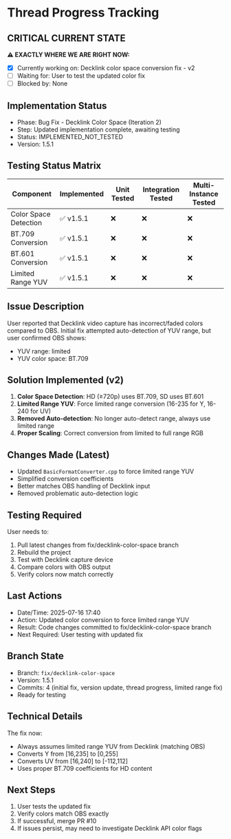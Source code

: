 # Thread Progress Tracking

## CRITICAL CURRENT STATE
**⚠️ EXACTLY WHERE WE ARE RIGHT NOW:**
- [x] Currently working on: Decklink color space conversion fix - v2
- [ ] Waiting for: User to test the updated color fix
- [ ] Blocked by: None

## Implementation Status
- Phase: Bug Fix - Decklink Color Space (Iteration 2)
- Step: Updated implementation complete, awaiting testing
- Status: IMPLEMENTED_NOT_TESTED
- Version: 1.5.1

## Testing Status Matrix
| Component | Implemented | Unit Tested | Integration Tested | Multi-Instance Tested | 
|-----------|------------|-------------|--------------------|-----------------------|
| Color Space Detection | ✅ v1.5.1 | ❌ | ❌ | ❌ |
| BT.709 Conversion | ✅ v1.5.1 | ❌ | ❌ | ❌ |
| BT.601 Conversion | ✅ v1.5.1 | ❌ | ❌ | ❌ |
| Limited Range YUV | ✅ v1.5.1 | ❌ | ❌ | ❌ |

## Issue Description
User reported that Decklink video capture has incorrect/faded colors compared to OBS. Initial fix attempted auto-detection of YUV range, but user confirmed OBS shows:
- YUV range: limited
- YUV color space: BT.709

## Solution Implemented (v2)
1. **Color Space Detection**: HD (≥720p) uses BT.709, SD uses BT.601
2. **Limited Range YUV**: Force limited range conversion (16-235 for Y, 16-240 for UV)
3. **Removed Auto-detection**: No longer auto-detect range, always use limited range
4. **Proper Scaling**: Correct conversion from limited to full range RGB

## Changes Made (Latest)
- Updated `BasicFormatConverter.cpp` to force limited range YUV
- Simplified conversion coefficients
- Better matches OBS handling of Decklink input
- Removed problematic auto-detection logic

## Testing Required
User needs to:
1. Pull latest changes from fix/decklink-color-space branch
2. Rebuild the project
3. Test with Decklink capture device
4. Compare colors with OBS output
5. Verify colors now match correctly

## Last Actions
- Date/Time: 2025-07-16 17:40
- Action: Updated color conversion to force limited range YUV
- Result: Code changes committed to fix/decklink-color-space branch
- Next Required: User testing with updated fix

## Branch State
- Branch: `fix/decklink-color-space`
- Version: 1.5.1
- Commits: 4 (initial fix, version update, thread progress, limited range fix)
- Ready for testing

## Technical Details
The fix now:
- Always assumes limited range YUV from Decklink (matching OBS)
- Converts Y from [16,235] to [0,255]
- Converts UV from [16,240] to [-112,112]
- Uses proper BT.709 coefficients for HD content

## Next Steps
1. User tests the updated fix
2. Verify colors match OBS exactly
3. If successful, merge PR #10
4. If issues persist, may need to investigate Decklink API color flags
